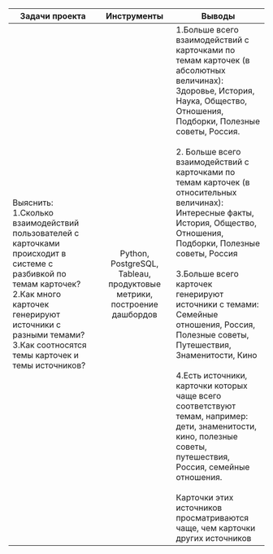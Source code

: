  | Задачи проекта |                               Инструменты                               | Выводы                                                                                                                                                                                                                                                                                                                                                                                                                                                                                                                                                                                                                                                                                                                                                                                              |
|----------------|:-----------------------------------------------------------------------:|-----------------------------------------------------------------------------------------------------------------------------------------------------------------------------------------------------------------------------------------------------------------------------------------------------------------------------------------------------------------------------------------------------------------------------------------------------------------------------------------------------------------------------------------------------------------------------------------------------------------------------------------------------------------------------------------------------------------------------------------------------------------------------------------------------|
| Выяснить: <br/>1.Сколько взаимодействий пользователей с карточками происходит в системе с разбивкой по темам карточек? <br/>2.Как много карточек генерируют источники с разными темами? <br/>3.Как соотносятся темы карточек и темы источников?               | Python, PostgreSQL, Tableau, продуктовые метрики, построение дашбордов  | 1.Больше всего взаимодействий с карточками по темам карточек (в абсолютных величинах): <br/>Здоровье, История, Наука, Общество, Отношения, Подборки, Полезные советы, Россия. <br/><br/>2. Больше всего взаимодействий с карточками по темам карточек (в относительных величинах): <br/>Интересные факты, История, Общество, Отношения, Подборки, Полезные советы, Россия <br/><br/>3.Больше всего карточек генерируют источники с темами: <br/>Семейные отношения, Россия, Полезные советы, Путешествия, Знаменитости, Кино <br/><br/>4.Есть источники, карточки которых чаще всего соответствуют темам, например: <br/>дети, знаменитости, кино, полезные советы, путешествия, Россия, семейные отношения.<br/><br/>Карточки этиx источников просматриваются чаще, чем карточки других источников | 
